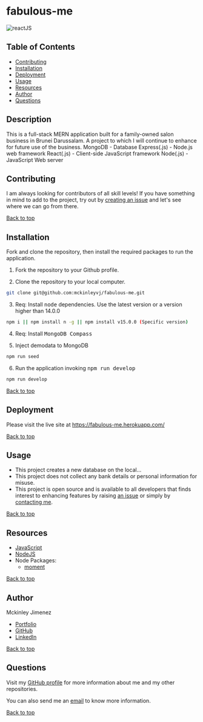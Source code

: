 # fabulous-me

![reactJS](https://img.shields.io/static/v1?label=reactJS&message=reactJS&color=red)

## Table of Contents

-   [Contributing](#contributing)
-   [Installation](#installation)
-   [Deployment](#deployment)
-   [Usage](#usage)
-   [Resources](#resources)
-   [Author](#author)
-   [Questions](#questions)

## Description

This is a full-stack MERN application built for a family-owned salon business in Brunei Darussalam. A project to which I will continue to enhance for future use of the business.
MongoDB - Database
Express(.js) - Node.js web framework
React(.js) - Client-side JavaScript framework
Node(.js) - JavaScript Web server

## Contributing

I am always looking for contributors of all skill levels! If you have something in mind to add to the project, try out by [creating an issue](https://github.com/mckinleyvj/fabulous-me/issues) and let's see where we can go from there.

[Back to top](#fabulous-me)

## Installation

Fork and clone the repository, then install the required packages to run the application.

1. Fork the repository to your Github profile.

2. Clone the repository to your local computer.

```bash
git clone git@github.com:mckinleyvj/fabulous-me.git
```

3. Req: Install <kbd>node</kbd> dependencies. Use the latest version or a version higher than 14.0.0

```bash
npm i || npm install n -g || npm install v15.0.0 (Specific version)
```

4. Req: Install <kbd>MongoDB Compass</kbd>

5. Inject demodata to MongoDB

```bash
npm run seed
```

6. Run the application invoking <kbd>npm run develop</kbd>

```bash
npm run develop
```

[Back to top](#fabulous-me)

## Deployment

Please visit the live site at https://fabulous-me.herokuapp.com/

[Back to top](#fabulous-me)

## Usage

-   This project creates a new database on the local...
-   This project does not collect any bank details or personal information for misuse.
-   This project is open source and is available to all developers that finds interest to enhancing features by raising [an issue](https://github.com/mckinleyvj/fabulous-me/issues) or simply by [contacting me](#questions).

[Back to top](#fabulous-me)

## Resources

-   [JavaScript](https://developer.mozilla.org/en-US/docs/Web/JavaScript)
-   [NodeJS](https://nodejs.org/)
-   Node Packages:
    -   [moment](https://www.npmjs.com/package/moment)

[Back to top](#fabulous-me)

## Author

Mckinley Jimenez

-   [Portfolio](https://mckinleyvj.github.io/professional-portfolio/)
-   [GitHub](https://github.com/mckinleyvj)
-   [LinkedIn](https://www.linkedin.com/in/mckinleyjimenez)

[Back to top](#fabulous-me)

## Questions

Visit my [GitHub profile](https://github.com/mckinleyvj) for more information about me and my other repositories.

You can also send me an <a href="mailto:mckinleyvj@gmail.com?">email</a> to know more information.

[Back to top](#fabulous-me)
